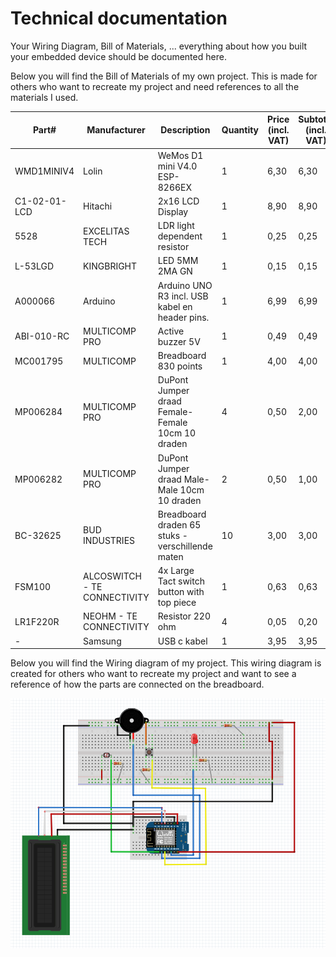 # Technical documentation

Your Wiring Diagram, Bill of Materials, ... everything about how you built your embedded device should be documented here.

Below you will find the Bill of Materials of my own project. This is made for others who want to recreate my project and 
need references to all the materials I used. 

| **Part#**    | **Manufacturer**             | **Description**                                  | **Quantity** | **Price (incl. VAT)** | **Subtotal (incl. VAT)** | **Example url**                                                                                                                                                                                                                                                                                                                                                                                                                                                                                                                                                                                                                                                                                                 |
|--------------|------------------------------|--------------------------------------------------|--------------|-----------------------|--------------------------|-----------------------------------------------------------------------------------------------------------------------------------------------------------------------------------------------------------------------------------------------------------------------------------------------------------------------------------------------------------------------------------------------------------------------------------------------------------------------------------------------------------------------------------------------------------------------------------------------------------------------------------------------------------------------------------------------------------------|
| WMD1MINIV4   | Lolin                        | WeMos D1 mini V4.0 ESP-8266EX                    | 1            | 6,30                  | 6,30                     | https://opencircuit.nl/product/wemos-d1-mini-v4.0-wifi-module                                                                                                                                                                                                                                                                                                                                                                                                                                                                                                                                                                                                                                                   |
 | C1-02-01-LCD | Hitachi                      | 2x16 LCD Display                                 | 1            | 8,90                  | 8,90                     | https://www.leds-buy.nl/componenten/displays/lcd-displays/2x16-lcd-display                                                                                                                                                                                                                                                                                                                                                                                                                                                                                                                                                                                                                                      |
 | 5528         | EXCELITAS TECH               | LDR light dependent resistor                     | 1            | 0,25                  | 0,25                     | https://www.hobbyelectronica.nl/product/ldr-light-dependent-resistor/                                                                                                                                                                                                                                                                                                                                                                                                                                                                                                                                                                                                                                           |
 | L-53LGD      | KINGBRIGHT                   | LED 5MM 2MA GN                                   | 1            | 0,15                  | 0,15                     | https://www.reichelt.nl/nl/nl/led-5-mm-gekleurd-3-2-mcd-laagvermogen-groen-led-5mm-2ma-gn-p21625.html?PROVID=2809&gad_source=1&gclid=Cj0KCQjwncWvBhD_ARIsAEb2HW9FZjfCsen7l3jQZWbesbOsnBqB1ovnom8DPjzlEgniSZ0krAV3FjoaAoseEALw_wcB                                                                                                                                                                                                                                                                                                                                                                                                                                                                               |
 | A000066      | Arduino                      | Arduino UNO R3 incl. USB kabel en header pins.   | 1            | 6,99                  | 6,99                     | https://www.otronic.nl/nl/uno-r3-arduino-compatible-incl-usb-kabel-en-header.html?source=googlebase&gad_source=1&gclid=Cj0KCQjwqdqvBhCPARIsANrmZhNvKoSLyTJDJtku4f0Q6-ukZb6lYnQU7loOmPy26DCzZgzbxHREqUwaAuQMEALw_wcB                                                                                                                                                                                                                                                                                                                                                                                                                                                                                             |
 | 	ABI-010-RC  | 	MULTICOMP PRO               | Active buzzer 5V                                 | 1            | 0,49                  | 0,49                     | https://www.benselectronics.nl/active-buzzer-pieper-5-volt.html?source=googlebase&gad_source=1&gclid=Cj0KCQjwqdqvBhCPARIsANrmZhMsItqdo_xtTbT4Wn4L8BOq1VBXjQB16BPDhh8mBsbV_7sS6AXHrs8aAsMzEALw_wcB                                                                                                                                                                                                                                                                                                                                                                                                                                                                                                               |
 | MC001795     | MULTICOMP                    | Breadboard 830 points                            | 1            | 4,00                  | 4,00                     | https://www.tinytronics.nl/nl/gereedschap-en-montage/prototyping-toebehoren/breadboards/breadboard-830-points                                                                                                                                                                                                                                                                                                                                                                                                                                                                                                                                                                                                   |
 | MP006284     | MULTICOMP PRO                | DuPont Jumper draad Female-Female 10cm 10 draden | 4            | 0,50                  | 2,00                     | https://www.tinytronics.nl/nl/kabels-en-connectoren/kabels-en-adapters/prototyping-draden/dupont-compatible-en-jumper/dupont-jumper-draad-female-female-10cm-10-draden                                                                                                                                                                                                                                                                                                                                                                                                                                                                                                                                          |
 | MP006282     | MULTICOMP PRO                | DuPont Jumper draad Male-Male 10cm 10 draden     | 2            | 0,50                  | 1,00                     | https://www.tinytronics.nl/nl/kabels-en-connectoren/kabels-en-adapters/prototyping-draden/dupont-compatible-en-jumper/dupont-jumper-draad-male-male-10cm-10-draden                                                                                                                                                                                                                                                                                                                                                                                                                                                                                                                                              |
 | BC-32625     | BUD INDUSTRIES               | Breadboard draden 65 stuks - verschillende maten | 10           | 3,00                  | 3,00                     | https://www.tinytronics.nl/nl/kabels-en-connectoren/kabels-en-adapters/prototyping-draden/dupont-compatible-en-jumper/breadboard-draden-65-stuks-verschillende-maten                                                                                                                                                                                                                                                                                                                                                                                                                                                                                                                                            |
 | FSM100       | ALCOSWITCH - TE CONNECTIVITY | 4x Large Tact switch button with top piece       | 1            | 0,63                  | 0,63                     | https://nl.aliexpress.com/item/1005002576288170.html?src=google&src=google&albch=shopping&acnt=708-803-3821&slnk=&plac=&mtctp=&albbt=Google_7_shopping&albagn=888888&isSmbAutoCall=false&needSmbHouyi=false&albcp=19996252768&albag=&trgt=&crea=nl1005002576288170&netw=x&device=c&albpg=&albpd=nl1005002576288170&gad_source=1&gclid=Cj0KCQjwqdqvBhCPARIsANrmZhM537j_JRnxxpdGE914AvCa1jGV9AkgsIG2OtGreO98WxIjrDNTTYgaAp7bEALw_wcB&gclsrc=aw.ds&aff_fcid=346d0dad1902413f9f7a6bc432c2b13a-1710683160489-05924-UneMJZVf&aff_fsk=UneMJZVf&aff_platform=aaf&sk=UneMJZVf&aff_trace_key=346d0dad1902413f9f7a6bc432c2b13a-1710683160489-05924-UneMJZVf&terminal_id=b04438b43fe64a12bb1d68c80eacccfc&afSmartRedirect=y | 
 | 	LR1F220R    | 	NEOHM - TE CONNECTIVITY     | Resistor 220 ohm                                 | 4            | 0,05                  | 0,20                     | https://www.tinytronics.nl/nl/componenten/weerstanden/weerstanden/220%CF%89-weerstand-(led-voorschakelweerstand)                                                                                                                                                                                                                                                                                                                                                                                                                                                                                                                                                                                                |
 | -            | Samsung                      | USB c kabel                                      | 1            | 3,95                  | 3,95                     | https://www.kabelshop.nl/Goobay-Samsung-oplaadkabel-USB-C-2-0-0-5-meter-Snellaadfunctie-Zwart-59118-i26109-t7913.html?gad_source=1&gclid=Cj0KCQjwqdqvBhCPARIsANrmZhNlgpYh-9HORSYYmRTqlkmnjHLaFl4-xzaWMtR6LJaKIg9ZGoBozs4aArQ4EALw_wcB                                                                                                                                                                                                                                                                                                                                                                                                                                                                           |


Below you will find the Wiring diagram of my project. This wiring diagram is created for others who want to recreate my 
project and want to see a reference of how the parts are connected on the breadboard.

![wiring_diagram_arduino](../assets/final_wiring_diagram.png)